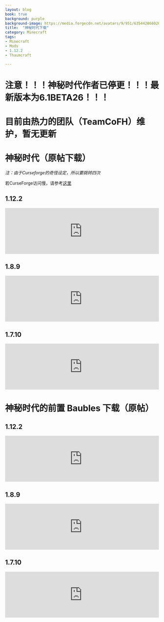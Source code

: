 ```yaml
---
layout: blog
book: true
background: purple
background-image: https://media.forgecdn.net/avatars/9/951/635442866020755480.jpeg
title:  "神秘时代下载"
category: Minecraft
tags:
- Minecraft
- Mods
- 1.12.2
- Thaumcraft

---
```

 

# 注意！！！神秘时代作者已停更！！！最新版本为6.1BETA26！！！
# 目前由热力的团队（TeamCoFH）维护，暂无更新


# 神秘时代（原帖下载）

*注：由于Curseforge的奇怪设定，所以要跳转四次*

若CurseForge访问慢，请参考[这里](http://www.mcbbs.net/thread-774928-1-1.html)

## 1.12.2
<iframe src="https://www.cfwidget.com/minecraft/mc-mods/thaumcraft?version=1.12.2" width="100%" style="border: none;"></iframe>

## 1.8.9
<iframe src="https://www.cfwidget.com/minecraft/mc-mods/thaumcraft?version=1.8.9" width="100%" style="border: none;"></iframe>

## 1.7.10
<iframe src="https://www.cfwidget.com/minecraft/mc-mods/thaumcraft?version=1.7.10" width="100%" style="border: none;"></iframe>

# 神秘时代的前置 Baubles 下载（原帖）

## 1.12.2
<iframe src="https://www.cfwidget.com/minecraft/mc-mods/baubles?version=1.12.2" width="100%" style="border: none;"></iframe>

## 1.8.9
<iframe src="https://www.cfwidget.com/minecraft/mc-mods/baubles?version=1.8.9" width="100%" style="border: none;"></iframe>

## 1.7.10
<iframe src="https://www.cfwidget.com/minecraft/mc-mods/baubles?version=1.7.10" width="100%" style="border: none;"></iframe>
